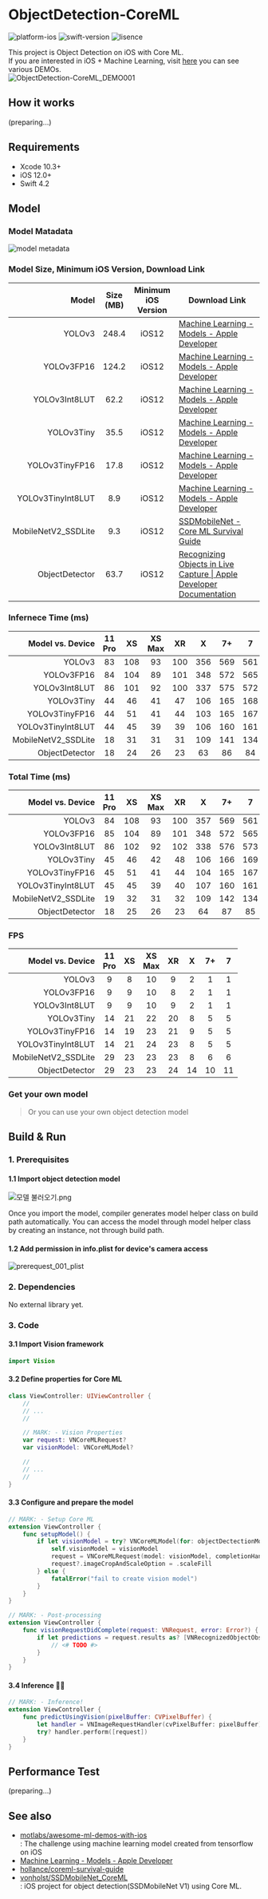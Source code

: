 # ObjectDetection-CoreML

![platform-ios](https://img.shields.io/badge/platform-ios-lightgrey.svg)
![swift-version](https://img.shields.io/badge/swift-4.2-red.svg)
![lisence](https://img.shields.io/badge/license-MIT-black.svg)

This project is Object Detection on iOS with Core ML.<br>If you are interested in iOS + Machine Learning, visit [here](https://github.com/motlabs/iOS-Proejcts-with-ML-Models) you can see various DEMOs.<br>![ObjectDetection-CoreML_DEMO001](resource/SSDMobileNetV2-DEMO.gif)

## How it works

(preparing...)

## Requirements

- Xcode 10.3+
- iOS 12.0+
- Swift 4.2

## Model

### Model Matadata

![model metadata](resource/model_metadata2.png)

### Model Size, Minimum iOS Version, Download Link

| Model | Size<br>(MB) | Minimum<br>iOS Version | Download Link |
| ----: | :----: | :----: | ----|
| YOLOv3 | 248.4 | iOS12 | [Machine Learning - Models - Apple Developer](https://developer.apple.com/machine-learning/models) |
| YOLOv3FP16 | 124.2 | iOS12 | [Machine Learning - Models - Apple Developer](https://developer.apple.com/machine-learning/models) |
| YOLOv3Int8LUT | 62.2 | iOS12 | [Machine Learning - Models - Apple Developer](https://developer.apple.com/machine-learning/models) |
| YOLOv3Tiny | 35.5 | iOS12 | [Machine Learning - Models - Apple Developer](https://developer.apple.com/machine-learning/models) |
| YOLOv3TinyFP16 | 17.8 | iOS12 | [Machine Learning - Models - Apple Developer](https://developer.apple.com/machine-learning/models) |
| YOLOv3TinyInt8LUT | 8.9 | iOS12 | [Machine Learning - Models - Apple Developer](https://developer.apple.com/machine-learning/models) |
| MobileNetV2_SSDLite | 9.3 | iOS12 | [SSDMobileNet - Core ML Survival Guide](https://github.com/hollance/coreml-survival-guide/blob/master/MobileNetV2%2BSSDLite/ObjectDetection) |
| ObjectDetector | 63.7 | iOS12 | [Recognizing Objects in Live Capture \| Apple Developer Documentation](https://developer.apple.com/documentation/vision/recognizing_objects_in_live_capture) |

### Infernece Time (ms)

| Model vs. Device | 11<br>Pro | XS | XS<br>Max | XR | X | 7+ | 7 |
| ----: | :----: | :----: | :----: | :----: | :----: | :----: | :----: | 
| YOLOv3 | 83 | 108 | 93 | 100 | 356 | 569 | 561 | 
| YOLOv3FP16 | 84 | 104 | 89 | 101 | 348 | 572 | 565 | 
| YOLOv3Int8LUT | 86 | 101 | 92 | 100 | 337 | 575 | 572 | 
| YOLOv3Tiny | 44 | 46 | 41 | 47 | 106 | 165 | 168 | 
| YOLOv3TinyFP16 | 44 | 51 | 41 | 44 | 103 | 165 | 167 | 
| YOLOv3TinyInt8LUT | 44 | 45 | 39 | 39 | 106 | 160 | 161 | 
| MobileNetV2_SSDLite | 18 | 31 | 31 | 31 | 109 | 141 | 134 | 
| ObjectDetector | 18 | 24 | 26 | 23 | 63 | 86 | 84 | 

### Total Time (ms)

| Model vs. Device | 11<br>Pro | XS | XS<br>Max | XR | X | 7+ | 7 |
| ----: | :----: | :----: | :----: | :----: | :----: | :----: | :----: | 
| YOLOv3 | 84 | 108 | 93 | 100 | 357 | 569 | 561 | 
| YOLOv3FP16 | 85 | 104 | 89 | 101 | 348 | 572 | 565 | 
| YOLOv3Int8LUT | 86 | 102 | 92 | 102 | 338 | 576 | 573 | 
| YOLOv3Tiny | 45 | 46 | 42 | 48 | 106 | 166 | 169 | 
| YOLOv3TinyFP16 | 45 | 51 | 41 | 44 | 104 | 165 | 167 | 
| YOLOv3TinyInt8LUT | 45 | 45 | 39 | 40 | 107 | 160 | 161 | 
| MobileNetV2_SSDLite | 19 | 32 | 31 | 32 | 109 | 142 | 134 | 
| ObjectDetector | 18 | 25 | 26 | 23 | 64 | 87 | 85 | 

### FPS

| Model vs. Device | 11<br>Pro | XS | XS<br>Max | XR | X | 7+ | 7 |
| ----: | :----: | :----: | :----: | :----: | :----: | :----: | :----: | 
| YOLOv3 | 9 | 8 | 10 | 9 | 2 | 1 | 1 | 
| YOLOv3FP16 | 9 | 9 | 10 | 8 | 2 | 1 | 1 | 
| YOLOv3Int8LUT | 9 | 9 | 10 | 9 | 2 | 1 | 1 | 
| YOLOv3Tiny | 14 | 21 | 22 | 20 | 8 | 5 | 5 | 
| YOLOv3TinyFP16 | 14 | 19 | 23 | 21 | 9 | 5 | 5 | 
| YOLOv3TinyInt8LUT | 14 | 21 | 24 | 23 | 8 | 5 | 5 | 
| MobileNetV2_SSDLite | 29 | 23 | 23 | 23 | 8 | 6 | 6 | 
| ObjectDetector | 29 | 23 | 23 | 24 | 14 | 10 | 11 | 

### Get your own model

> Or you can use your own object detection model

## Build & Run

### 1. Prerequisites

#### 1.1 Import object detection model

![모델 불러오기.png](https://github.com/tucan9389/MobileNetApp-CoreML/blob/master/resource/%EB%AA%A8%EB%8D%B8%20%EB%B6%88%EB%9F%AC%EC%98%A4%EA%B8%B0.png?raw=true)

Once you import the model, compiler generates model helper class on build path automatically. You can access the model through model helper class by creating an instance, not through build path.

#### 1.2 Add permission in info.plist for device's camera access

![prerequest_001_plist](resource/prerequest_001_plist.png)

### 2. Dependencies

No external library yet.

### 3. Code

#### 3.1 Import Vision framework

```swift
import Vision
```

#### 3.2 Define properties for Core ML

```swift
class ViewController: UIViewController {
    //
    // ...
    //

    // MARK: - Vision Properties
    var request: VNCoreMLRequest?
    var visionModel: VNCoreMLModel?

    //
    // ...
    //
}

```

#### 3.3 Configure and prepare the model

```swift
// MARK: - Setup Core ML
extension ViewController {
    func setupModel() {
        if let visionModel = try? VNCoreMLModel(for: objectDectectionModel.model) {
            self.visionModel = visionModel
            request = VNCoreMLRequest(model: visionModel, completionHandler: visionRequestDidComplete)
            request?.imageCropAndScaleOption = .scaleFill
        } else {
            fatalError("fail to create vision model")
        }
    }
}
```

```swift
// MARK: - Post-processing
extension ViewController {
    func visionRequestDidComplete(request: VNRequest, error: Error?) {
        if let predictions = request.results as? [VNRecognizedObjectObservation] {
            // <# TODO #>
        }
    }
}
```

#### 3.4 Inference 🏃‍♂️

```swift
// MARK: - Inference!
extension ViewController {
    func predictUsingVision(pixelBuffer: CVPixelBuffer) {
        let handler = VNImageRequestHandler(cvPixelBuffer: pixelBuffer)
        try? handler.perform([request])
    }
}
```

## Performance Test

(preparing...)


## See also

- [motlabs/awesome-ml-demos-with-ios](https://github.com/motlabs/awesome-ml-demos-with-ios)<br>
  : The challenge using machine learning model created from tensorflow on iOS
- [Machine Learning - Models - Apple Developer](https://developer.apple.com/machine-learning/models)
- [hollance/coreml-survival-guide](https://github.com/hollance/coreml-survival-guide)
- [vonholst/SSDMobileNet_CoreML](https://github.com/vonholst/SSDMobileNet_CoreML)<br>
  : iOS project for object detection(SSDMobileNet V1) using Core ML.
